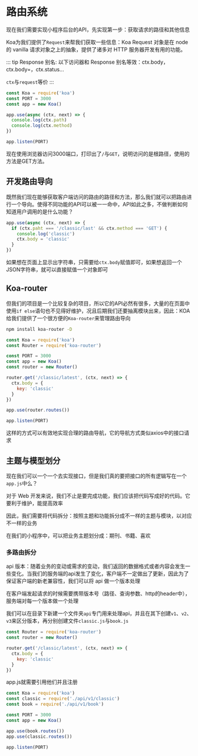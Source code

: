 # 路由系统

现在我们需要实现小程序后台的API，先实现第一步：获取请求的路径和其他信息

Koa为我们提供了`Request`来帮我们获取一些信息：Koa Request 对象是在 node 的 vanilla 请求对象之上的抽象，提供了诸多对 HTTP 服务器开发有用的功能。

::: tip
Response 别名: 以下访问器和 Response 别名等效：ctx.body，ctx.body=，ctx.status...

`ctx`与`request`等价
:::

```js
const Koa = require('koa')
const PORT = 3000
const app = new Koa()

app.use(async (ctx, next) => {
  console.log(ctx.path)
  console.log(ctx.method)
})

app.listen(PORT)
```

现在使用浏览器访问3000端口，打印出了`/`与`GET`，说明访问的是根路径，使用的方法是GET方法。

## 开发路由导向

既然我们现在能够获取客户端访问的路由的路径和方法，那么我们就可以把路由进行一个导向。使得不同功能的API可以被一一命中，API如此之多，不做判断如何知道用户调用的是什么功能？

```js
app.use(async (ctx, next) => {
  if (ctx.paht === '/classic/last' && ctx.method === 'GET') {
    console.log('classic')
    ctx.body = 'classic'
  }
})
```

如果想在页面上显示出字符串，只需要给`ctx.body`赋值即可，如果想返回一个JSON字符串，就可以直接赋值一个对象即可

## Koa-router

但我们的项目是一个比较复杂的项目，所以它的API必然有很多，大量的在页面中使用`if else`语句也不见得好维护，况且后期我们还要抽离模块出来，因此：KOA给我们提供了一个很方便的`Koa-router`来管理路由导向

```sh
npm install koa-router -D
```

```js
const Koa = require('koa')
const Router = require('koa-router')

const PORT = 3000
const app = new Koa()
const router = new Router()

router.get('/classic/latest', (ctx, next) => {
  ctx.body = {
    key: 'classic'
  }
})

app.use(router.routes())

app.listen(PORT)
```

这样的方式可以有效地实现合理的路由导航，它的导航方式类似axios中的接口请求

## 主题与模型划分

现在我们可以一个一个去实现接口，但是我们真的要把接口的所有逻辑写在一个`app.js`中么？

对于 Web 开发来说，我们不止是要完成功能，我们应该把代码写成好的代码。它要利于维护，能提高效率

因此，我们需要将代码拆分：按照主题和功能拆分成不一样的主题与模块，以对应不一样的业务

在我们的小程序中，可以把业务主题划分成：期刊、书籍、喜欢

### 多路由拆分

api 版本：随着业务的变动或需求的变动，我们返回的数据格式或者内容会发生一些变化。当我们的服务端的api发生了变化，客户端不一定做出了更新，因此为了保证客户端的新老兼容性，我们可以将 api 做一个版本处理

在客户端发起请求的时候需要携带版本号（路径、查询参数、http的header中），服务端对每一个版本做一个处理

我们可以在目录下新建一个文件夹`api`专门用来处理api，并且在其下创建`v1`、`v2`、`v3`来区分版本，再分别创建文件`classic.js`与`book.js`

```js
const Router = require('koa-router')
const router = new Router()

router.get('/classic/latest', (ctx, next) => {
  ctx.body = {
    key: 'classic'
  }
})
```

app.js就需要引用他们并且注册

```js
const Koa = require('koa')
const classic = require('./api/v1/classic')
const book = require('./api/v1/book')

const PORT = 3000
const app = new Koa()

app.use(book.routes())
app.use(classic.routes())

app.listen(PORT)
```